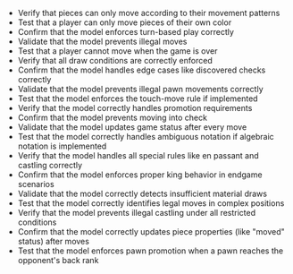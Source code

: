 - Verify that pieces can only move according to their movement patterns
- Test that a player can only move pieces of their own color
- Confirm that the model enforces turn-based play correctly
- Validate that the model prevents illegal moves
- Test that a player cannot move when the game is over
- Verify that all draw conditions are correctly enforced
- Confirm that the model handles edge cases like discovered checks correctly
- Validate that the model prevents illegal pawn movements correctly
- Test that the model enforces the touch-move rule if implemented
- Verify that the model correctly handles promotion requirements
- Confirm that the model prevents moving into check
- Validate that the model updates game status after every move
- Test that the model correctly handles ambiguous notation if algebraic notation is implemented
- Verify that the model handles all special rules like en passant and castling correctly
- Confirm that the model enforces proper king behavior in endgame scenarios
- Validate that the model correctly detects insufficient material draws
- Test that the model correctly identifies legal moves in complex positions
- Verify that the model prevents illegal castling under all restricted conditions
- Confirm that the model correctly updates piece properties (like "moved" status) after moves
- Test that the model enforces pawn promotion when a pawn reaches the opponent's back rank
